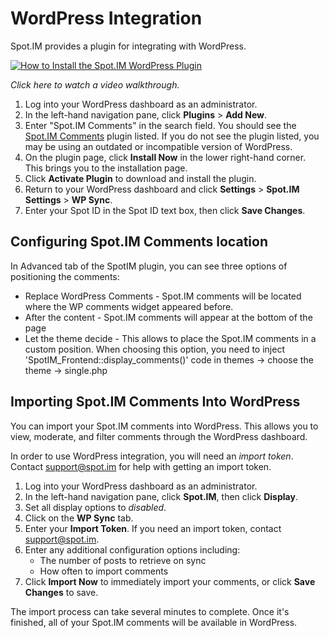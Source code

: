 # WordPress Integration

Spot.IM provides a plugin for integrating with WordPress.

[![How to Install the Spot.IM WordPress Plugin](https://img.youtube.com/vi/U-TWO8k0ojI/0.jpg)](https://www.youtube.com/watch?v=U-TWO8k0ojI)

_Click here to watch a video walkthrough._

1. Log into your WordPress dashboard as an administrator.
2. In the left-hand navigation pane, click **Plugins** > **Add New**.
3. Enter "Spot.IM Comments" in the search field. You should see the [Spot.IM Comments](https://wordpress.org/plugins/spotim-comments/) plugin listed. If you do not see the plugin listed, you may be using an outdated or incompatible version of WordPress.
4. On the plugin page, click **Install Now** in the lower right-hand corner. This brings you to the installation page.
5. Click **Activate Plugin** to download and install the plugin.
6. Return to your WordPress dashboard and click **Settings** > **Spot.IM Settings** > **WP Sync**.
7. Enter your Spot ID in the Spot ID text box, then click **Save Changes**.

## Configuring Spot.IM Comments location

In Advanced tab of the SpotIM plugin, you can see three options of positioning the comments:
- Replace WordPress Comments - Spot.IM comments will be located where the WP comments widget appeared before.
- After the content - Spot.IM comments will appear at the bottom of the page
- Let the theme decide - This allows to place the Spot.IM comments in a custom position. 
    When choosing this option, you need to inject 'SpotIM_Frontend::display_comments()' code in themes -> choose the theme ->     single.php

## Importing Spot.IM Comments Into WordPress

You can import your Spot.IM comments into WordPress. This allows you to view, moderate, and filter comments through the WordPress dashboard.

In order to use WordPress integration, you will need an _import token_. Contact [support@spot.im](mailto:support@spot.im) for help with getting an import token.

1. Log into your WordPress dashboard as an administrator.
2. In the left-hand navigation pane, click **Spot.IM**, then click **Display**.
3. Set all display options to _disabled_.
3. Click on the **WP Sync** tab.
4. Enter your **Import Token**. If you need an import token, contact [support@spot.im](mailto:support@spot.im).
5. Enter any additional configuration options including:
    - The number of posts to retrieve on sync
    - How often to import comments
6. Click **Import Now** to immediately import your comments, or click **Save Changes** to save.

The import process can take several minutes to complete. Once it's finished, all of your Spot.IM comments will be available in WordPress.
